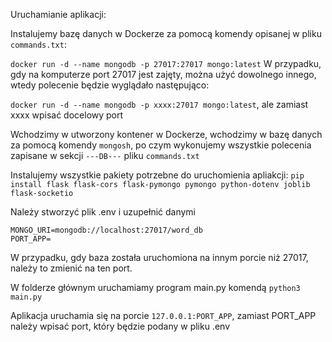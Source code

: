 Uruchamianie aplikacji:  

Instalujemy bazę danych w Dockerze za pomocą komendy opisanej w pliku `commands.txt`:  

`docker run -d --name mongodb -p 27017:27017 mongo:latest`
W przypadku, gdy na komputerze port 27017 jest zajęty, można użyć dowolnego innego, wtedy polecenie będzie wyglądało następująco:

`docker run -d --name mongodb -p xxxx:27017 mongo:latest`, ale zamiast xxxx wpisać docelowy port

Wchodzimy w utworzony kontener w Dockerze, wchodzimy w bazę danych za pomocą komendy `mongosh`, po czym wykonujemy wszystkie polecenia zapisane w sekcji `---DB---` pliku `commands.txt`

Instalujemy wszystkie pakiety potrzebne do uruchomienia apliakcji:
`pip install flask flask-cors flask-pymongo pymongo python-dotenv joblib flask-socketio`

Należy stworzyć plik .env i uzupełnić danymi

```
MONGO_URI=mongodb://localhost:27017/word_db
PORT_APP= 
```

W przypadku, gdy baza została uruchomiona na innym porcie niż 27017, należy to zmienić na ten port.

W folderze głównym uruchamiamy program main.py komendą `python3 main.py`

Aplikacja uruchamia się na porcie `127.0.0.1:PORT_APP`, zamiast PORT_APP należy wpisać port, który będzie podany w pliku .env

